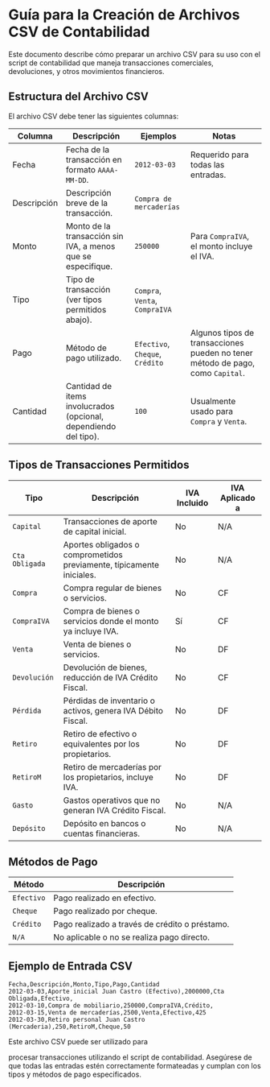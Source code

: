 # Guía para la Creación de Archivos CSV de Contabilidad

Este documento describe cómo preparar un archivo CSV para su uso con el script de contabilidad que maneja transacciones comerciales, devoluciones, y otros movimientos financieros.

## Estructura del Archivo CSV

El archivo CSV debe tener las siguientes columnas:

| Columna     | Descripción                                                      | Ejemplos                        | Notas                                                                          |
| ----------- | ---------------------------------------------------------------- | ------------------------------- | ------------------------------------------------------------------------------ |
| Fecha       | Fecha de la transacción en formato `AAAA-MM-DD`.                 | `2012-03-03`                    | Requerido para todas las entradas.                                             |
| Descripción | Descripción breve de la transacción.                             | `Compra de mercaderías`         |                                                                                |
| Monto       | Monto de la transacción sin IVA, a menos que se especifique.     | `250000`                        | Para `CompraIVA`, el monto incluye el IVA.                                     |
| Tipo        | Tipo de transacción (ver tipos permitidos abajo).                | `Compra`, `Venta`, `CompraIVA`  |                                                                                |
| Pago        | Método de pago utilizado.                                        | `Efectivo`, `Cheque`, `Crédito` | Algunos tipos de transacciones pueden no tener método de pago, como `Capital`. |
| Cantidad    | Cantidad de items involucrados (opcional, dependiendo del tipo). | `100`                           | Usualmente usado para `Compra` y `Venta`.                                      |

## Tipos de Transacciones Permitidos

| Tipo           | Descripción                                                           | IVA Incluido | IVA Aplicado a |
| -------------- | --------------------------------------------------------------------- | ------------ | -------------- |
| `Capital`      | Transacciones de aporte de capital inicial.                           | No           | N/A            |
| `Cta Obligada` | Aportes obligados o comprometidos previamente, típicamente iniciales. | No           | N/A            |
| `Compra`       | Compra regular de bienes o servicios.                                 | No           | CF             |
| `CompraIVA`    | Compra de bienes o servicios donde el monto ya incluye IVA.           | Sí           | CF             |
| `Venta`        | Venta de bienes o servicios.                                          | No           | DF             |
| `Devolución`   | Devolución de bienes, reducción de IVA Crédito Fiscal.                | No           | CF             |
| `Pérdida`      | Pérdidas de inventario o activos, genera IVA Débito Fiscal.           | No           | DF             |
| `Retiro`       | Retiro de efectivo o equivalentes por los propietarios.               | No           | DF             |
| `RetiroM`      | Retiro de mercaderías por los propietarios, incluye IVA.              | No           | DF             |
| `Gasto`        | Gastos operativos que no generan IVA Crédito Fiscal.                  | No           | N/A            |
| `Depósito`     | Depósito en bancos o cuentas financieras.                             | No           | N/A            |

## Métodos de Pago

| Método     | Descripción                                    |
| ---------- | ---------------------------------------------- |
| `Efectivo` | Pago realizado en efectivo.                    |
| `Cheque`   | Pago realizado por cheque.                     |
| `Crédito`  | Pago realizado a través de crédito o préstamo. |
| `N/A`      | No aplicable o no se realiza pago directo.     |

## Ejemplo de Entrada CSV

```
Fecha,Descripción,Monto,Tipo,Pago,Cantidad
2012-03-03,Aporte inicial Juan Castro (Efectivo),2000000,Cta Obligada,Efectivo,
2012-03-10,Compra de mobiliario,250000,CompraIVA,Crédito,
2012-03-15,Venta de mercaderías,2500,Venta,Efectivo,425
2012-03-30,Retiro personal Juan Castro (Mercaderia),250,RetiroM,Cheque,50
```
Este archivo CSV puede ser utilizado para

 procesar transacciones utilizando el script de contabilidad. Asegúrese de que todas las entradas estén correctamente formateadas y cumplan con los tipos y métodos de pago especificados.
